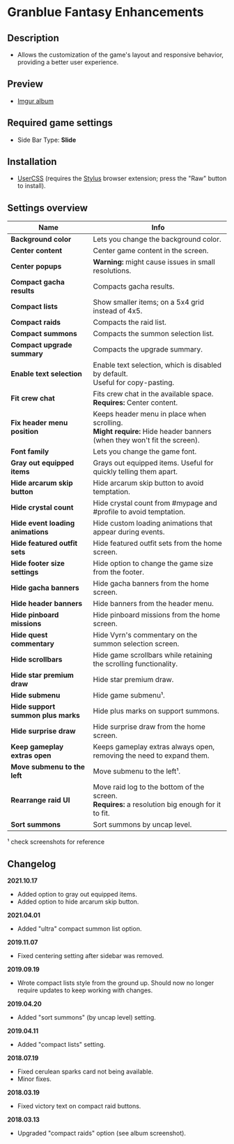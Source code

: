 # Granblue Fantasy Enhancements

## Description

- Allows the customization of the game's layout and responsive behavior, providing a better user experience.

## Preview

- [Imgur album](https://imgur.com/a/kud5i)

## Required game settings

- Side Bar Type: **Slide**

## Installation

- [UserCSS](./granblue-fantasy-enhancements.user.css) (requires the [Stylus](https://github.com/openstyles/stylus#releases) browser extension; press the "Raw" button to install).

## Settings overview

| Name                               | Info                                                                                                                   |
| ---------------------------------- | ---------------------------------------------------------------------------------------------------------------------- |
| **Background color**               | Lets you change the background color.                                                                                  |
| **Center content**                 | Center game content in the screen.                                                                                     |
| **Center popups**                  | **Warning:** might cause issues in small resolutions.                                                                  |
| **Compact gacha results**          | Compacts gacha results.                                                                                                |
| **Compact lists**                  | Show smaller items; on a 5x4 grid instead of 4x5.                                                                      |
| **Compact raids**                  | Compacts the raid list.                                                                                                |
| **Compact summons**                | Compacts the summon selection list.                                                                                    |
| **Compact upgrade summary**        | Compacts the upgrade summary.                                                                                          |
| **Enable text selection**          | Enable text selection, which is disabled by default.<br>Useful for copy-pasting.                                       |
| **Fit crew chat**                  | Fits crew chat in the available space. <br>**Requires:** Center content.                                               |
| **Fix header menu position**       | Keeps header menu in place when scrolling.<br>**Might require:** Hide header banners (when they won't fit the screen). |
| **Font family**                    | Lets you change the game font.                                                                                         |
| **Gray out equipped items**        | Grays out equipped items. Useful for quickly telling them apart.                                                       |
| **Hide arcarum skip button**       | Hide arcarum skip button to avoid temptation.                                                                          |
| **Hide crystal count**             | Hide crystal count from #mypage and #profile to avoid temptation.                                                      |
| **Hide event loading animations**  | Hide custom loading animations that appear during events.                                                              |
| **Hide featured outfit sets**      | Hide featured outfit sets from the home screen.                                                                        |
| **Hide footer size settings**      | Hide option to change the game size from the footer.                                                                   |
| **Hide gacha banners**             | Hide gacha banners from the home screen.                                                                               |
| **Hide header banners**            | Hide banners from the header menu.                                                                                     |
| **Hide pinboard missions**         | Hide pinboard missions from the home screen.                                                                           |
| **Hide quest commentary**          | Hide Vyrn's commentary on the summon selection screen.                                                                 |
| **Hide scrollbars**                | Hide game scrollbars while retaining the scrolling functionality.                                                      |
| **Hide star premium draw**         | Hide star premium draw.                                                                                                |
| **Hide submenu**                   | Hide game submenu&#x00B9;.                                                                                             |
| **Hide support summon plus marks** | Hide plus marks on support summons.                                                                                    |
| **Hide surprise draw**             | Hide surprise draw from the home screen.                                                                               |
| **Keep gameplay extras open**      | Keeps gameplay extras always open, removing the need to expand them.                                                   |
| **Move submenu to the left**       | Move submenu to the left&#x00B9;.                                                                                      |
| **Rearrange raid UI**              | Move raid log to the bottom of the screen.<br>**Requires:** a resolution big enough for it to fit.                     |
| **Sort summons**                   | Sort summons by uncap level.                                                                                           |

&#x00B9; check screenshots for reference

## Changelog

**2021.10.17**

- Added option to gray out equipped items.
- Added option to hide arcarum skip button.

**2021.04.01**

- Added "ultra" compact summon list option.

**2019.11.07**

- Fixed centering setting after sidebar was removed.

**2019.09.19**

- Wrote compact lists style from the ground up. Should now no longer require updates to keep working with changes.

**2019.04.20**

- Added "sort summons" (by uncap level) setting.

**2019.04.11**

- Added "compact lists" setting.

**2018.07.19**

- Fixed cerulean sparks card not being available.
- Minor fixes.

**2018.03.19**

- Fixed victory text on compact raid buttons.

**2018.03.13**

- Upgraded "compact raids" option (see album screenshot).
